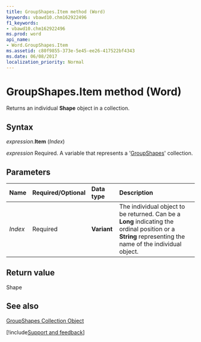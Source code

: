 ```yaml
---
title: GroupShapes.Item method (Word)
keywords: vbawd10.chm162922496
f1_keywords:
- vbawd10.chm162922496
ms.prod: word
api_name:
- Word.GroupShapes.Item
ms.assetid: c80f9855-373e-5e45-ee26-417522bf4343
ms.date: 06/08/2017
localization_priority: Normal
---
```



# GroupShapes.Item method (Word)

Returns an individual  **Shape** object in a collection.


## Syntax

_expression_.**Item** (_Index_)

_expression_ Required. A variable that represents a '[GroupShapes](Word.groupshapes.md)' collection.


## Parameters



|Name|Required/Optional|Data type|Description|
|:-----|:-----|:-----|:-----|
| _Index_|Required| **Variant**|The individual object to be returned. Can be a  **Long** indicating the ordinal position or a **String** representing the name of the individual object.|

## Return value

Shape


## See also


[GroupShapes Collection Object](Word.groupshapes.md)

[!include[Support and feedback](~/includes/feedback-boilerplate.md)]